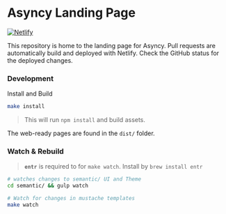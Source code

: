# Asyncy Landing Page

[![Netlify](https://www.netlify.com/img/global/badges/netlify-dark.svg)](https://asyncy.com)


This repository is home to the landing page for Asyncy.
Pull requests are automatically build and deployed with Netlify.
Check the GitHub status for the deployed changes.

### Development

Install and Build

```sh
make install
```
> This will run `npm install` and build assets.

The web-ready pages are found in the `dist/` folder.

### Watch & Rebuild

 > **`entr`** is required to for `make watch`. Install by `brew install entr`

```sh
# watches changes to semantic/ UI and Theme
cd semantic/ && gulp watch

# Watch for changes in mustache templates
make watch
```
